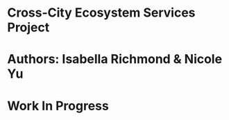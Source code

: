# Cross-City Ecosystem Services Project
# Authors: Isabella Richmond & Nicole Yu

# Work In Progress 